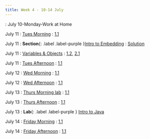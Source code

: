 ```yaml
---
title: Week 4 - 10-14 July
---
```

: July 10-Monday-Work at Home

July 11
: [Tues Morning](../lecture/ses14.md)
  : [1.1](#)

July 11
: **Section**{: .label .label-purple }[Intro to Embedding](../lecture/ses15.md)
  : [Solution](#)

July 11
: [Variables & Objects](#)
  : [1.2](#), [2.1](#)

July 11
: [Tues Afternoon](../lecture/SRG-Session.12-July5-Wed-aft)
  : [1.1](#)

July 12
: [Wed Morning](../lecture/SRG-Session.14)
  : [1.1](#)

July 12
: [Wed Afternoon](../lecture/SRG-Session.12-July5-Wed-aft)
  : [1.1](#)


July 13
: [Thurs Morning lab]()
  : [1.1](#)

July 13
: [Thurs Afternoon](../lecture/../lecture/SRG-Session.13-July6-Thursday-aft)
  : [1.1](#)

July 13
: **Lab**{: .label .label-purple } [Intro to Java](#)

July 14
: [Friday Morning]()
  : [1.1](#)

July 14
: [Friday Afternoon]()
  : [1.1](#)
